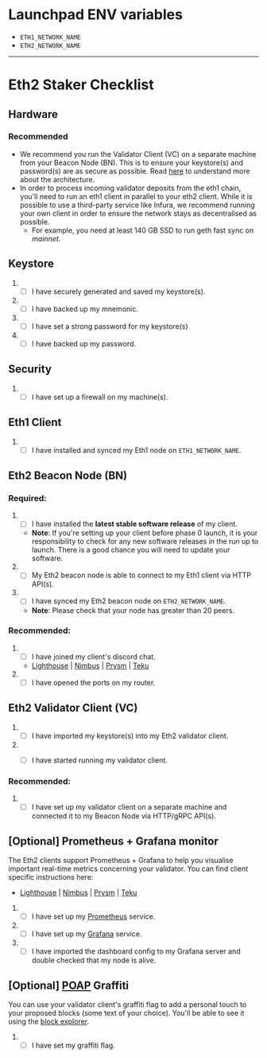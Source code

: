 # Launchpad ENV variables

- `ETH1_NETWORK_NAME`
- `ETH2_NETWORK_NAME`

----

# Eth2 Staker Checklist

## Hardware

### Recommended

- We recommend you run the Validator Client (VC) on a separate machine from your Beacon Node (BN). This is to ensure your keystore(s) and password(s) are as secure as possible. Read [here](https://blog.ethereum.org/2019/11/27/validated-staking-on-eth2-0/) to understand more about the architecture.
- In order to process incoming validator deposits from the eth1 chain, you'll need to run an eth1 client in parallel to your eth2 client. While it is possible to use a third-party service like Infura, we recommend running your own client in order to ensure the network stays as decentralised as possible.
    - For example, you need at least 140 GB SSD to run geth fast sync on *mainnet*.

## Keystore
1. - [ ] I have securely generated and saved my keystore(s).
2. - [ ] I have backed up my mnemonic.
3. - [ ] I have set a strong password for my keystore(s)
4. - [ ] I have backed up my password. 

## Security
1. - [ ] I have set up a firewall on my machine(s).

## Eth1 Client

1. - [ ] I have installed and synced my Eth1 node on `ETH1_NETWORK_NAME`.

## Eth2 Beacon Node (BN)

### Required:
1. - [ ] I have installed the **latest stable software release** of my client.
    - **Note**: If you're setting up your client before phase 0 launch, it is your responsibility to check for any new software releases in the run up to launch. There is a good chance you will need to update your software.
1. - [ ] My Eth2 beacon node is able to connect to my Eth1 client via HTTP API(s).
1. - [ ] I have synced my Eth2 beacon node on `ETH2_NETWORK_NAME`.
    - **Note**: Please check that your node has greater than 20 peers.

### Recommended:
1. - [ ] I have joined my client's discord chat.
    - [Lighthouse](https://discord.gg/uC7TuaH) | [Nimbus](https://discord.gg/YbTCNat) | [Prysm](https://discord.gg/KSA7rPr) | [Teku](https://discord.gg/vZPbTfw)
3. - [ ] I have opened the ports on my router.

## Eth2 Validator Client (VC)
1. - [ ] I have imported my keystore(s) into my Eth2 validator client.
1. - [ ] I have started running my validator client.


### Recommended:
1. - [ ] I have set up my validator client on a separate machine and connected it to my Beacon Node via HTTP/gRPC API(s).

## [Optional] Prometheus + Grafana monitor

The Eth2 clients support Prometheus + Grafana to help you visualise important real-time metrics concerning your validator. You can find client specific instructions here:

- [Lighthouse](https://github.com/sigp/lighthouse-metrics) | [Nimbus](https://status-im.github.io/nim-beacon-chain/metrics-pretty-pictures.html) | [Prysm](https://docs.prylabs.network/docs/prysm-usage/monitoring/grafana-dashboard/) | [Teku](https://docs.teku.consensys.net/en/latest/HowTo/Monitor/Metrics/)

1. - [ ] I have set up my [Prometheus](https://prometheus.io/) service.
1. - [ ] I have set up my [Grafana](https://grafana.com/) service.
1. - [ ] I have imported the dashboard config to my Grafana server and double checked that my node is alive.
    
## [Optional] [POAP](https://beaconcha.in/poap) Graffiti

You can use your validator client's graffiti flag to add a personal touch to your proposed blocks (some text of your choice). You'll be able to see it using the [block explorer](https://beaconcha.in/).

1. - [ ] I have set my graffiti flag.
